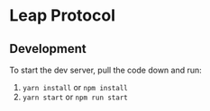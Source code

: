 # Leap Protocol

## Development

To start the dev server, pull the code down and run:

1. `yarn install` or `npm install`
1. `yarn start` or `npm run start`
